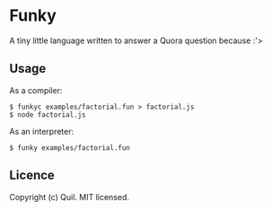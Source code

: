 # Funky

A tiny little language written to answer a Quora question because :'>


## Usage

As a compiler:

    $ funkyc examples/factorial.fun > factorial.js
    $ node factorial.js

As an interpreter:

    $ funky examples/factorial.fun


## Licence

Copyright (c) Quil. MIT licensed.